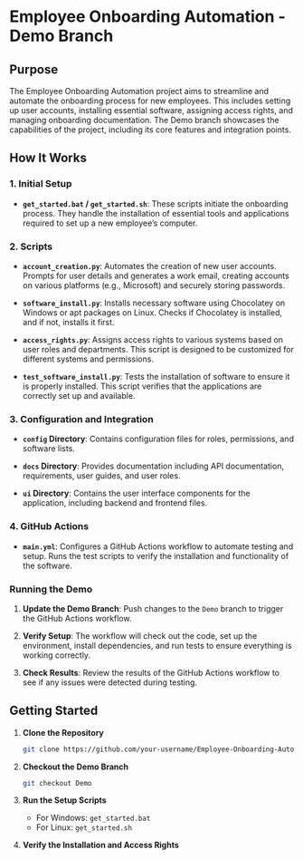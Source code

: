 # Employee Onboarding Automation - Demo Branch

## Purpose

The Employee Onboarding Automation project aims to streamline and automate the onboarding process for new employees. This includes setting up user accounts, installing essential software, assigning access rights, and managing onboarding documentation. The Demo branch showcases the capabilities of the project, including its core features and integration points.

## How It Works

### 1. **Initial Setup**

- **`get_started.bat` / `get_started.sh`**: These scripts initiate the onboarding process. They handle the installation of essential tools and applications required to set up a new employee’s computer.

### 2. **Scripts**

- **`account_creation.py`**: Automates the creation of new user accounts. Prompts for user details and generates a work email, creating accounts on various platforms (e.g., Microsoft) and securely storing passwords.
  
- **`software_install.py`**: Installs necessary software using Chocolatey on Windows or apt packages on Linux. Checks if Chocolatey is installed, and if not, installs it first.

- **`access_rights.py`**: Assigns access rights to various systems based on user roles and departments. This script is designed to be customized for different systems and permissions.

- **`test_software_install.py`**: Tests the installation of software to ensure it is properly installed. This script verifies that the applications are correctly set up and available.

### 3. **Configuration and Integration**

- **`config` Directory**: Contains configuration files for roles, permissions, and software lists.

- **`docs` Directory**: Provides documentation including API documentation, requirements, user guides, and user roles.

- **`ui` Directory**: Contains the user interface components for the application, including backend and frontend files.

### 4. **GitHub Actions**

- **`main.yml`**: Configures a GitHub Actions workflow to automate testing and setup. Runs the test scripts to verify the installation and functionality of the software.

### Running the Demo

1. **Update the Demo Branch**: Push changes to the `Demo` branch to trigger the GitHub Actions workflow.

2. **Verify Setup**: The workflow will check out the code, set up the environment, install dependencies, and run tests to ensure everything is working correctly.

3. **Check Results**: Review the results of the GitHub Actions workflow to see if any issues were detected during testing.

## Getting Started

1. **Clone the Repository**
   ```bash
   git clone https://github.com/your-username/Employee-Onboarding-Automation.git
   ```

2. **Checkout the Demo Branch**
   ```bash
   git checkout Demo
   ```

3. **Run the Setup Scripts**
   - For Windows: `get_started.bat`
   - For Linux: `get_started.sh`

4. **Verify the Installation and Access Rights**
